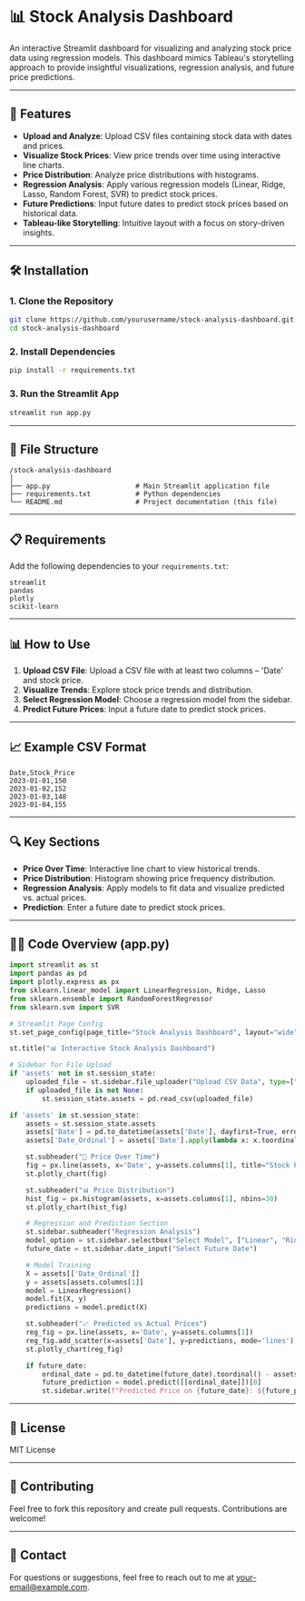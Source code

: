 # 📊 Stock Analysis Dashboard

An interactive Streamlit dashboard for visualizing and analyzing stock price data using regression models. This dashboard mimics Tableau's storytelling approach to provide insightful visualizations, regression analysis, and future price predictions.

---

## 🚀 Features

- **Upload and Analyze**: Upload CSV files containing stock data with dates and prices.
- **Visualize Stock Prices**: View price trends over time using interactive line charts.
- **Price Distribution**: Analyze price distributions with histograms.
- **Regression Analysis**: Apply various regression models (Linear, Ridge, Lasso, Random Forest, SVR) to predict stock prices.
- **Future Predictions**: Input future dates to predict stock prices based on historical data.
- **Tableau-like Storytelling**: Intuitive layout with a focus on story-driven insights.

---

## 🛠️ Installation

### 1. Clone the Repository

```bash
git clone https://github.com/yourusername/stock-analysis-dashboard.git
cd stock-analysis-dashboard
```

### 2. Install Dependencies

```bash
pip install -r requirements.txt
```

### 3. Run the Streamlit App

```bash
streamlit run app.py
```

---

## 📂 File Structure

```
/stock-analysis-dashboard
│
├── app.py                     # Main Streamlit application file
├── requirements.txt           # Python dependencies
└── README.md                  # Project documentation (this file)
```

---

## 📋 Requirements

Add the following dependencies to your `requirements.txt`:

```text
streamlit
pandas
plotly
scikit-learn
```

---

## 📊 How to Use

1. **Upload CSV File**: Upload a CSV file with at least two columns – 'Date' and stock price.
2. **Visualize Trends**: Explore stock price trends and distribution.
3. **Select Regression Model**: Choose a regression model from the sidebar.
4. **Predict Future Prices**: Input a future date to predict stock prices.

---

## 📈 Example CSV Format

```csv
Date,Stock_Price
2023-01-01,150
2023-01-02,152
2023-01-03,148
2023-01-04,155
```

---

## 🔍 Key Sections

- **Price Over Time**: Interactive line chart to view historical trends.
- **Price Distribution**: Histogram showing price frequency distribution.
- **Regression Analysis**: Apply models to fit data and visualize predicted vs. actual prices.
- **Prediction**: Enter a future date to predict stock prices.

---

## 🧑‍💻 Code Overview (app.py)

```python
import streamlit as st
import pandas as pd
import plotly.express as px
from sklearn.linear_model import LinearRegression, Ridge, Lasso
from sklearn.ensemble import RandomForestRegressor
from sklearn.svm import SVR

# Streamlit Page Config
st.set_page_config(page_title="Stock Analysis Dashboard", layout="wide")

st.title("📊 Interactive Stock Analysis Dashboard")

# Sidebar for File Upload
if 'assets' not in st.session_state:
    uploaded_file = st.sidebar.file_uploader("Upload CSV Data", type=["csv"])
    if uploaded_file is not None:
        st.session_state.assets = pd.read_csv(uploaded_file)

if 'assets' in st.session_state:
    assets = st.session_state.assets
    assets['Date'] = pd.to_datetime(assets['Date'], dayfirst=True, errors='coerce')
    assets['Date_Ordinal'] = assets['Date'].apply(lambda x: x.toordinal() - assets['Date'].min().toordinal())

    st.subheader("📅 Price Over Time")
    fig = px.line(assets, x='Date', y=assets.columns[1], title="Stock Price Movement")
    st.plotly_chart(fig)

    st.subheader("📊 Price Distribution")
    hist_fig = px.histogram(assets, x=assets.columns[1], nbins=30)
    st.plotly_chart(hist_fig)

    # Regression and Prediction Section
    st.sidebar.subheader("Regression Analysis")
    model_option = st.sidebar.selectbox("Select Model", ["Linear", "Ridge", "Lasso", "Random Forest", "SVR"])
    future_date = st.sidebar.date_input("Select Future Date")

    # Model Training
    X = assets[['Date_Ordinal']]
    y = assets[assets.columns[1]]
    model = LinearRegression()
    model.fit(X, y)
    predictions = model.predict(X)

    st.subheader("📈 Predicted vs Actual Prices")
    reg_fig = px.line(assets, x='Date', y=assets.columns[1])
    reg_fig.add_scatter(x=assets['Date'], y=predictions, mode='lines')
    st.plotly_chart(reg_fig)

    if future_date:
        ordinal_date = pd.to_datetime(future_date).toordinal() - assets['Date'].min().toordinal()
        future_prediction = model.predict([[ordinal_date]])[0]
        st.sidebar.write(f"Predicted Price on {future_date}: ${future_prediction:.2f}")
```

---

## 📜 License

MIT License

---

## 🤝 Contributing

Feel free to fork this repository and create pull requests. Contributions are welcome!

---

## 📧 Contact

For questions or suggestions, feel free to reach out to me at [your-email@example.com](mailto:your-email@example.com).
